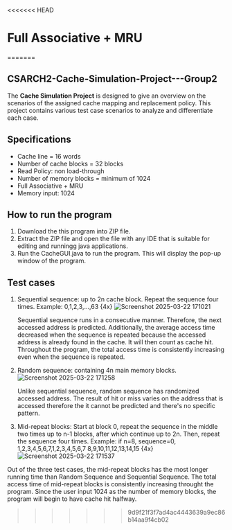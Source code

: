 <<<<<<< HEAD
# Full Associative + MRU
=======
## CSARCH2-Cache-Simulation-Project---Group2
 The **Cache Simulation Project** is designed to give an overview on the scenarios of the assigned cache mapping and replacement policy. This project contains various test case scenarios to analyze and differentiate each case.
 
 ## Specifications
 * Cache line = 16 words
 * Number of cache blocks = 32 blocks
 * Read Policy: non load-through
 * Number of memory blocks = minimum of 1024
 * Full Associative + MRU
 * Memory input: 1024

## How to run the program
 1. Download the this program into ZIP file. 
 2. Extract the ZIP file and open the file with any IDE that is suitable for editing and runningg java applications.
 3. Run the CacheGUI.java to run the program. This will display the pop-up window of the program.
 
 ## Test cases
 1. Sequential sequence: up to 2n cache block. Repeat the sequence four times. Example: 0,1,2,3,...,63 {4x}
    ![Screenshot 2025-03-22 171021](https://github.com/user-attachments/assets/e448d46c-9260-48cc-a0ee-bbb9a847f54f)
    
    Sequential sequence runs in a consecutive manner. Therefore, the next accessed address is predicted. Additionally, the average access time decreased when the sequence is repeated because the accessed address is already found in the cache. It will then count as cache hit. Throughout the program, the total access time is consistently increasing even when the sequence is repeated. 
    
 3. Random sequence: containing 4n main memory blocks.
    ![Screenshot 2025-03-22 171258](https://github.com/user-attachments/assets/5ed4cb04-d59c-4361-89f9-1614fae2fc03)
    
    Unlike sequential sequence, random sequence has randomized accessed address. The result of hit or miss varies on the address that is accessed therefore the it cannot be predicted and there's no specific pattern. 

 5. Mid-repeat blocks: Start at block 0, repeat the sequence in the middle two times up to n-1 blocks, after which continue up to 2n. Then, repeat the sequence four times. Example: if n=8, sequence=0, 1,2,3,4,5,6,7,1,2,3,4,5,6,7 8,9,10,11,12,13,14,15 {4x}
   ![Screenshot 2025-03-22 171537](https://github.com/user-attachments/assets/a518e55a-ce66-40c5-b5b1-343a6687e16e)

  Out of the three test cases, the mid-repeat blocks has the most longer running time than Random Sequence and Sequential Sequence. The total access time of mid-repeat blocks is consistently increasing throught the program. Since the user input 1024 as the number of memory blocks, the program will begin to have cache hit halfway. 

>>>>>>> 9d9f21f3f7ad4ac4443639a9ec86b14aa9f4cb02
